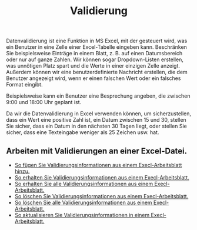 ﻿---
title: Validierung
second_title: Aspose.Cells Cloud Documen
type: docs
url: /de/validations/
keywords: Working with validations on an Excel file
description: Aspose.Cells Cloud REST API unterstützt die Arbeit mit Validierungen an einer Excel-Datei. SDK unterstützt verschiedene Entwicklungssprachen. Dazu gehören Android, C#, Go, Java, NodeJS, Perl, PHP, Python, Ruby und Swift
weight: 100
---
Datenvalidierung ist eine Funktion in MS Excel, mit der gesteuert wird, was ein Benutzer in eine Zelle einer Excel-Tabelle eingeben kann. Beschränken Sie beispielsweise Einträge in einem Blatt, z. B. auf einen Datumsbereich oder nur auf ganze Zahlen. Wir können sogar Dropdown-Listen erstellen, was unnötigen Platz spart und die Werte in einer einzigen Zelle anzeigt. Außerdem können wir eine benutzerdefinierte Nachricht erstellen, die dem Benutzer angezeigt wird, wenn er einen falschen Wert oder ein falsches Format eingibt.

Beispielsweise kann ein Benutzer eine Besprechung angeben, die zwischen 9:00 und 18:00 Uhr geplant ist.

Da wir die Datenvalidierung in Excel verwenden können, um sicherzustellen, dass ein Wert eine positive Zahl ist, ein Datum zwischen 15 und 30, stellen Sie sicher, dass ein Datum in den nächsten 30 Tagen liegt, oder stellen Sie sicher, dass eine Texteingabe weniger als 25 Zeichen usw. hat.

## Arbeiten mit Validierungen an einer Excel-Datei.

- [So fügen Sie Validierungsinformationen aus einem Execl-Arbeitsblatt hinzu.](/cells/de/validations/delete/)
- [So erhalten Sie Validierungsinformationen aus einem Execl-Arbeitsblatt.](/cells/de/validations/get/)
- [So erhalten Sie alle Validierungsinformationen aus einem Execl-Arbeitsblatt.](/cells/de/validations/get-all/)
- [So löschen Sie Validierungsinformationen aus einem Execl-Arbeitsblatt.](/cells/de/validations/delete/)
- [So löschen Sie alle Validierungsinformationen aus einem Execl-Arbeitsblatt.](/cells/de/validations/clear/)
- [So aktualisieren Sie Validierungsinformationen in einem Execl-Arbeitsblatt.](/cells/de/validations/update/)
